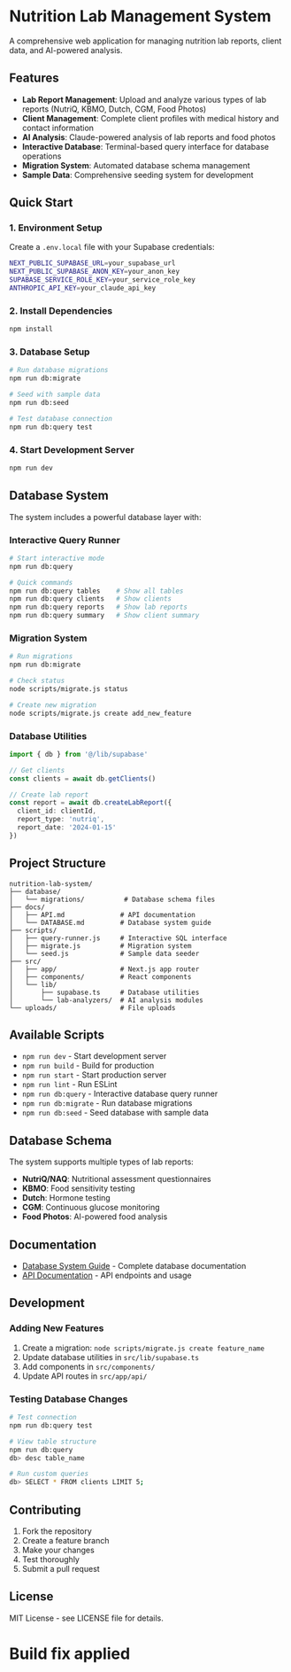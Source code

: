 # Nutrition Lab Management System

A comprehensive web application for managing nutrition lab reports, client data, and AI-powered analysis.

## Features

- **Lab Report Management**: Upload and analyze various types of lab reports (NutriQ, KBMO, Dutch, CGM, Food Photos)
- **Client Management**: Complete client profiles with medical history and contact information
- **AI Analysis**: Claude-powered analysis of lab reports and food photos
- **Interactive Database**: Terminal-based query interface for database operations
- **Migration System**: Automated database schema management
- **Sample Data**: Comprehensive seeding system for development

## Quick Start

### 1. Environment Setup

Create a `.env.local` file with your Supabase credentials:

```bash
NEXT_PUBLIC_SUPABASE_URL=your_supabase_url
NEXT_PUBLIC_SUPABASE_ANON_KEY=your_anon_key
SUPABASE_SERVICE_ROLE_KEY=your_service_role_key
ANTHROPIC_API_KEY=your_claude_api_key
```

### 2. Install Dependencies

```bash
npm install
```

### 3. Database Setup

```bash
# Run database migrations
npm run db:migrate

# Seed with sample data
npm run db:seed

# Test database connection
npm run db:query test
```

### 4. Start Development Server

```bash
npm run dev
```

## Database System

The system includes a powerful database layer with:

### Interactive Query Runner

```bash
# Start interactive mode
npm run db:query

# Quick commands
npm run db:query tables    # Show all tables
npm run db:query clients   # Show clients
npm run db:query reports   # Show lab reports
npm run db:query summary   # Show client summary
```

### Migration System

```bash
# Run migrations
npm run db:migrate

# Check status
node scripts/migrate.js status

# Create new migration
node scripts/migrate.js create add_new_feature
```

### Database Utilities

```typescript
import { db } from '@/lib/supabase'

// Get clients
const clients = await db.getClients()

// Create lab report
const report = await db.createLabReport({
  client_id: clientId,
  report_type: 'nutriq',
  report_date: '2024-01-15'
})
```

## Project Structure

```
nutrition-lab-system/
├── database/
│   └── migrations/          # Database schema files
├── docs/
│   ├── API.md              # API documentation
│   └── DATABASE.md         # Database system guide
├── scripts/
│   ├── query-runner.js     # Interactive SQL interface
│   ├── migrate.js          # Migration system
│   └── seed.js             # Sample data seeder
├── src/
│   ├── app/                # Next.js app router
│   ├── components/         # React components
│   └── lib/
│       ├── supabase.ts     # Database utilities
│       └── lab-analyzers/  # AI analysis modules
└── uploads/                # File uploads
```

## Available Scripts

- `npm run dev` - Start development server
- `npm run build` - Build for production
- `npm run start` - Start production server
- `npm run lint` - Run ESLint
- `npm run db:query` - Interactive database query runner
- `npm run db:migrate` - Run database migrations
- `npm run db:seed` - Seed database with sample data

## Database Schema

The system supports multiple types of lab reports:

- **NutriQ/NAQ**: Nutritional assessment questionnaires
- **KBMO**: Food sensitivity testing
- **Dutch**: Hormone testing
- **CGM**: Continuous glucose monitoring
- **Food Photos**: AI-powered food analysis

## Documentation

- [Database System Guide](docs/DATABASE.md) - Complete database documentation
- [API Documentation](docs/API.md) - API endpoints and usage

## Development

### Adding New Features

1. Create a migration: `node scripts/migrate.js create feature_name`
2. Update database utilities in `src/lib/supabase.ts`
3. Add components in `src/components/`
4. Update API routes in `src/app/api/`

### Testing Database Changes

```bash
# Test connection
npm run db:query test

# View table structure
npm run db:query
db> desc table_name

# Run custom queries
db> SELECT * FROM clients LIMIT 5;
```

## Contributing

1. Fork the repository
2. Create a feature branch
3. Make your changes
4. Test thoroughly
5. Submit a pull request

## License

MIT License - see LICENSE file for details.
# Build fix applied
